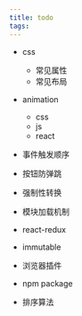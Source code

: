 ```yaml
---
title: todo
tags:
---
```


+ css
    - 常见属性
    - 常见布局

+ animation
    - css
    - js
    - react
+ 事件触发顺序
+ 按钮防弹跳
+ 强制性转换
+ 模块加载机制
+ react-redux
+ immutable
+ 浏览器插件
+ npm package
+ 排序算法
